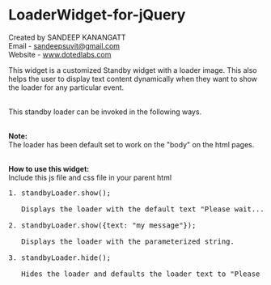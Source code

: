 LoaderWidget-for-jQuery
=======================

Created by SANDEEP KANANGATT<br/>
Email - sandeepsuvit@gmail.com<br/>
Website - www.dotedlabs.com<br/>

This widget is a customized Standby widget with a loader image. This also
helps the user to display text content dynamically when they want to show the
loader for any particular event.<br/><br/>

This standby loader can be invoked in the following ways.<br/><br/>

<b>Note:</b><br/> The loader has been default set to work on the "body" on the html
pages.<br/><br/>

<b>How to use this widget:</b><br/>
Include this js file and css file in your parent html<br/>

<pre>
1. standbyLoader.show();
<br/>   Displays the loader with the default text "Please wait...".<br/>
2. standbyLoader.show({text: "my message"});
<br/>   Displays the loader with the parameterized string. <br/>
3. standbyLoader.hide();
<br/>   Hides the loader and defaults the loader text to "Please wait...".<br/>
</pre>
